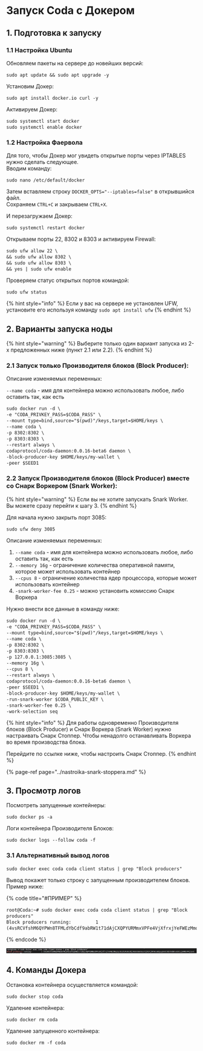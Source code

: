 # Запуск Coda с Докером

## 1. Подготовка к запуску

### 1.1 Настройка Ubuntu

Обновляем пакеты на сервере до новейших версий:

```text
sudo apt update && sudo apt upgrade -y
```

Установим Докер:

```text
sudo apt install docker.io curl -y
```

Активируем Докер:

```text
sudo systemctl start docker
sudo systemctl enable docker
```

### 1.2 Настройка Фаервола

Для того, чтобы Докер мог увидеть открытые порты через IPTABLES нужно сделать следующее.   
Вводим команду: 

```text
sudo nano /etc/default/docker
```

Затем вставляем строку `DOCKER_OPTS="--iptables=false"` в открывшийся файл.  
Сохраняем `CTRL+C` и закрываем `CTRL+X`.  
  
И перезагружаем Докер:

```text
sudo systemctl restart docker
```

Открываем порты 22, 8302 и 8303 и активируем Firewall:

```text
sudo ufw allow 22 \
&& sudo ufw allow 8302 \
&& sudo ufw allow 8303 \
&& yes | sudo ufw enable
```

Проверяем статус открытых портов командой:

```text
sudo ufw status
```

{% hint style="info" %}
Если у вас на сервере не установлен UFW, установите его используя команду `sudo apt install ufw`
{% endhint %}

## 2. Варианты запуска ноды

{% hint style="warning" %}
Выберите только один вариант запуска из 2-х предложенных ниже \(пункт 2.1 или 2.2\).
{% endhint %}

### 2.1 Запуск только Производителя блоков \(Block Producer\):

Описание изменяемых переменных:

`--name coda` - имя для контейнера можно использовать любое, либо оставить так, как есть

```text
sudo docker run -d \
-e "CODA_PRIVKEY_PASS=$CODA_PASS" \
--mount type=bind,source="$(pwd)"/keys,target=$HOME/keys \
--name coda \
-p 8302:8302 \
-p 8303:8303 \
--restart always \
codaprotocol/coda-daemon:0.0.16-beta6 daemon \
-block-producer-key $HOME/keys/my-wallet \
-peer $SEED1
```

### 2.2 Запуск Производителя блоков \(Block Producer\) вместе со Снарк Воркером \(Snark Worker\):

{% hint style="warning" %}
Если вы не хотите запускать Snark Worker. Вы можете сразу перейти к шагу 3.
{% endhint %}

Для начала нужно закрыть порт 3085:

```text
sudo ufw deny 3085
```

Описание изменяемых переменных:

1. `--name coda` - имя для контейнера можно использовать любое, либо оставить так, как есть
2. `--memory 16g` - ограничение количества оперативной памяти, которое может использовать контейнер
3. `--cpus 8` - ограничение количества ядер процессора, которые может использовать контейнер
4. `-snark-worker-fee 0.25` - можно установить комиссию Снарк Воркера

Нужно внести все данные в команду ниже:

```text
sudo docker run -d \
-e "CODA_PRIVKEY_PASS=$CODA_PASS" \
--mount type=bind,source="$(pwd)"/keys,target=$HOME/keys \
--name coda \
-p 8302:8302 \
-p 8303:8303 \
-p 127.0.0.1:3085:3085 \
--memory 16g \
--cpus 8 \
--restart always \
codaprotocol/coda-daemon:0.0.16-beta6 daemon \
-peer $SEED1 \
-block-producer-key $HOME/keys/my-wallet \
-run-snark-worker $CODA_PUBLIC_KEY \
-snark-worker-fee 0.25 \
-work-selection seq
```

{% hint style="info" %}
Для работы одновременно Производителя блоков \(Block Producer\) и Снарк Воркера \(Snark Worker\) нужно настраивать Снарк Стоппер. Чтобы ненадолго останавливать Воркера во время производства блока.

Перейдите по ссылке ниже, чтобы настроить Снарк Стоппер.
{% endhint %}

{% page-ref page="../nastroika-snark-stoppera.md" %}

## 3. Просмотр логов

Посмотреть запущенные контейнеры:

```text
sudo docker ps -a
```

Логи контейнера Производителя Блоков:

```text
sudo docker logs --follow coda -f
```

### 3.1 Альтернативный вывод логов

```text
sudo docker exec coda coda client status | grep "Block producers"
```

Вывод покажет только строку с запущенным производителем блоков. Пример ниже:

{% code title="\#ПРИМЕР" %}
```text
root@Coda:~# sudo docker exec coda coda client status | grep "Block producers"
Block producers running:         1 (4vsRCVfshM6QYPWn8TFMLdYbCdf9abRW1t71dAjCXQPYURMmxVPFe4VjXfrxjYeFWEzMmqTpc8suhsRvA51NjvRe6rmWv9eerUjRJFjdRTWcoBdyuyDnGC3GbtKdWhv5b9CajERMD7PHj3z4)
```
{% endcode %}

![](../../.gitbook/assets/image.png)

## 4. Команды Докера

Остановка контейнера осуществляется командой:

```text
sudo docker stop coda
```

Удаление контейнера:

```text
sudo docker rm coda
```

Удаление запущенного контейнера:

```text
sudo docker rm -f coda
```


